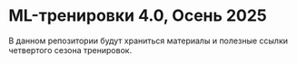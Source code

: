 # ML-тренировки 4.0, Осень 2025
В данном репозитории будут храниться материалы и полезные ссылки четвертого сезона тренировок.